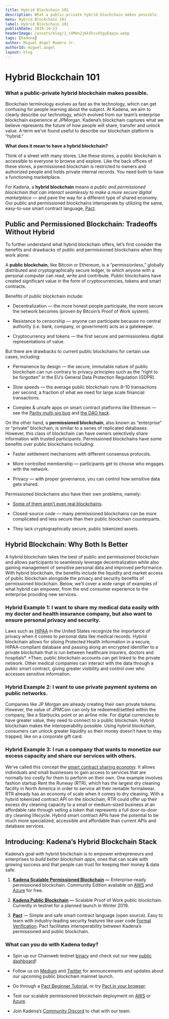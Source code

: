 ```yaml
---
title: Hybrid Blockchain 101
description: What a public-private hybrid blockchain makes possible.
menu: Hybrid Blockchain 101
label: Hybrid Blockchain 101
publishDate: 2019-10-23
headerImage: /assets/blog/1_cXMen2j6k5hcvXVgyEqqzw.webp
tags: [kadena]
author: Miguel Angel Romero Jr.
authorId: miguel.angel
layout: blog
---
```


# Hybrid Blockchain 101

### What a public-private hybrid blockchain makes possible.

Blockchain terminology evolves as fast as the technology, which can get
confusing for people learning about the subject. At Kadena, we aim to clearly
describe our technology, which evolved from our team’s enterprise blockchain
experience at JPMorgan. Kadena’s blockchain captures what we believe represents
the future of how people will share, transfer and unlock value. A term we’ve
found useful to describe our blockchain platform is “hybrid.”

**What does it mean to have a hybrid blockchain?**

Think of a street with many stores. Like these stores, a public blockchain is
accessible to everyone to browse and explore. Like the back offices of these
stores, a permissioned blockchain is restricted to owners and authorized people
and holds private internal records. You need both to have a functioning
marketplace.

For Kadena, a **hybrid blockchain** means _a public and permissioned blockchain
that can interact seamlessly to make a more secure digital marketplace_ — and
pave the way for a different type of shared economy. Our public and permissioned
blockchains interoperate by utilizing the same, easy-to-use smart contract
language, [Pact](https://pactlang.org/).

## Public and Permissioned Blockchain: Tradeoffs Without Hybrid

To further understand what hybrid blockchain offers, let’s first consider the
benefits and drawbacks of public and permissioned blockchains when they work
alone:

A **public blockchain**, like Bitcoin or Ethereum, is a “permissionless,”
globally distributed and cryptographically secure ledger, to which anyone with a
personal computer can read, write and contribute. Public blockchains have
created significant value in the form of cryptocurrencies, tokens and smart
contracts.

Benefits of public blockchain include:

- Decentralization — the more honest people participate, the more secure the
  network becomes (proven by Bitcoin’s Proof of Work system).

- Resistance to censorship — anyone can participate because no central authority
  (i.e. bank, company, or government) acts as a gatekeeper.

- Cryptocurrency and tokens — the first secure and permissionless digital
  representations of value.

But there are drawbacks to current public blockchains for certain use cases,
including:

- Permanence by design — the secure, immutable nature of public blockchain can
  run contrary to privacy principles such as the “right to be forgotten” in the
  EU’s General Data Protection Regulation (GDPR).

- Slow speeds — the average public blockchain runs 8–10 transactions per second,
  a fraction of what we need for large scale financial transactions.

- Complex & unsafe apps on smart contract platforms like Ethereum — see the
  [Parity multi-sig bug](https://cointelegraph.com/news/parity-multisig-wallet-hacked-or-how-come)
  and
  [the DAO hack](https://www.coindesk.com/understanding-dao-hack-journalists).

On the other hand, a **permissioned blockchain**, also known as “enterprise” or
“private” blockchain, is similar to a series of replicated databases. However,
this class of blockchain can have owners selectively share information with
trusted participants. Permissioned blockchains have some benefits over public
blockchains including:

- Faster settlement mechanisms with different consensus protocols.

- More controlled membership — participants get to choose who engages with the
  network.

- Privacy — with proper governance, you can control how sensitive data gets
  shared.

Permissioned blockchains also have their own problems, namely:

- [Some of them aren’t even real blockchains](https://thenextweb.com/podium/2019/05/05/ibms-hyperledger-isnt-a-real-blockchain-heres-why).

- Closed-source code — many permissioned blockchains can be more complicated and
  less secure than their public blockchain counterparts.

- They lack cryptographically secure, public tokenized assets.

## Hybrid Blockchain: Why Both Is Better

A hybrid blockchain takes the best of public and permissioned blockchain and
allows participants to seamlessly leverage decentralization while also gaining
management of sensitive personal data and improved performance. With hybrid
blockchain, the benefits include the liquidity and market access of public
blockchain alongside the privacy and security benefits of permissioned
blockchain. Below, we’ll cover a wide range of examples of what hybrid can
empower, from the end consumer experience to the enterprise providing new
services.

### Hybrid Example 1: I want to share my medical data easily with my doctor and health insurance company, but also want to ensure personal privacy and security.

Laws such as
[HIPAA](https://www.hhs.gov/hipaa/for-professionals/security/laws-regulations/index.html)
in the United States recognize the importance of privacy when it comes to
personal data like medical records. Hybrid blockchain allows for siloing
Protected Health Information in a secure, HIPAA-compliant database and passing
along an encrypted identifier to a private blockchain that is run between
healthcare insurers, doctors and hospitals*. *Then, public blockchain accounts
can get linked to the private network. Other medical companies can interact with
the data through a public smart contract, giving greater visibility and control
over who accesses sensitive information.

### Hybrid Example 2: I want to use private payment systems on public networks.

Companies like JP Morgan are already creating their own private tokens. However,
the value of JPMCoin can only be redeemed/settled within the company, like a
Starbucks point or an airline mile. For digital currencies to have greater
value, they need to connect to a public blockchain. Hybrid blockchain makes the
interoperability possible. Using hybrid blockchain, consumers can unlock greater
liquidity so their money doesn’t have to stay trapped, like on a corporate gift
card.

### Hybrid Example 3: I run a company that wants to monetize our excess capacity and share our services with others.

We’ve called this concept the
[smart contract sharing economy](/docs/blogchain/2018/blockchain-future-smart-contract-sharing-economy-2018-12-17).
It allows individuals and small businesses to gain access to services that are
normally too costly for them to perform on their own. One example involves
fashion startup Rent the Runway (RTR), which has the largest dry cleaning
facility in North America in order to service all their rentable formalwear. RTR
already has an economy of scale when it comes to dry cleaning. With a hybrid
tokenized contract API on the blockchain, RTR could offer up their excess dry
cleaning capacity to a small or medium-sized business at an affordable rate
through selling a token that represents a full door-to-door dry cleaning
lifecycle. Hybrid smart contract APIs have the potential to be much more
specialized, accessible and affordable than current APIs and database services.

## Introducing: Kadena’s Hybrid Blockchain Stack

Kadena’s goal with hybrid blockchain is to empower entrepreneurs and enterprises
to _build better blockchain apps_, ones that can scale with growing success and
that people can trust for keeping their money & data safe.

1.  **[Kadena Scalable Permissioned Blockchain](/docs/blogchain/2019/scalablebft-kadenas-private-blockchain-101-2019-03-09)
    —** Enterprise-ready permissioned blockchain. Community Edition available on
    [AWS](http://kadena.io/aws) and [Azure](http://kadena.io/azure) for free.

2.  **[Kadena Public Blockchain](/docs/blogchain/2019/all-about-chainweb-101-and-faqs-2019-02-01)
    —** Scalable Proof of Work public blockchain. Currently in testnet for a
    planned launch in Winter 2019.

3.  **[Pact](/docs/blogchain/2019/safer-smarter-contracts-with-pact-2019-02-20)**
    — Simple and safe smart contract language (open source). Easy to learn with
    industry-leading security features like user code
    [Formal Verification](/docs/blogchain/2018/pact-formal-verification-for-blockchain-smart-contracts-done-right-2018-05-11).
    Pact facilitates interoperability between Kadena’s permissioned and public
    blockchain.

### What can you do with Kadena today?

- Spin up our Chainweb testnet [binary](http://kadena.io/testnetbinary) and
  check out our new [public dashboard](http://kadena.io/dashboard)!

- Follow us on [Medium](/docs/blogchain) and
  [Twitter](http://twitter.com/kadena_io) for announcements and updates about
  our upcoming public blockchain mainnet launch.

- Go through a [Pact Beginner Tutorial](http://pactlang.org/), or try
  [Pact in your browser](http://pact.kadena.io/).

- Test our scalable permissioned blockchain deployment on
  [AWS](http://kadena.io/aws) or [Azure](http://kadena.io/azure).

- Join Kadena’s [Community Discord](http://discord.io/kadena) to chat with our
  team.
